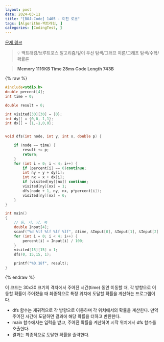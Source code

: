 ```yaml
---
layout: post
date: 2024-03-11
title: "[BOJ-Code] 1405 - 미친 로봇"
tags: [Algorithm-백트래킹, ]
categories: [CodingTest, ]
---
```



[문제 링크](https://www.acmicpc.net/problem/1405)


> 💡 백트래킹/브루트포스 알고리즘/깊이 우선 탐색/그래프 이론/그래프 탐색/수학/확률론


> **Memory   1116KB                                   Time   28ms                                Code Length   743B**



{% raw %}
```c++
#include<stdio.h>
double percent[4];
int time = 0;

double result = 0;

int visited[30][30] = {0};
int dy[] = {0,0,-1,1};
int dx[] = {1,-1,0,0};


void dfs(int node, int y, int x, double p) {

	if (node == time) {
		result += p;
		return;
	}
	for (int i = 0; i < 4; i++) {
		if (percent[i] == 0)continue;
		int ny = y + dy[i];
		int nx = x + dx[i];
		if (visited[ny][nx]) continue;
		visited[ny][nx] = 1;
		dfs(node + 1, ny, nx, p*percent[i]);
		visited[ny][nx] = 0;
	}
}

int main()
{
	// 동, 서, 남, 북
	double Input[4];
	scanf("%d %lf %lf %lf %lf", &time, &Input[0], &Input[1], &Input[2], &Input[3]);
	for (int i = 0; i < 4; i++) {
		percent[i] = Input[i] / 100;
	}
	visited[15][15] = 1;
	dfs(0, 15,15, 1);

	printf("%0.18f", result);
}
```
{% endraw %}



이 코드는 30x30 크기의 격자에서 주어진 시간(time) 동안 이동할 때, 각 방향으로 이동할 확률이 주어졌을 때 최종적으로 특정 위치에 도달할 확률을 계산하는 프로그램이다.

- dfs 함수는 재귀적으로 각 방향으로 이동하며 각 위치에서의 확률을 계산한다. 만약 주어진 시간에 도달하면 결과에 해당 확률을 더하고 반환한다.
- main 함수에서는 입력을 받고, 주어진 확률을 계산하여 시작 위치에서 dfs 함수를 호출한다.
- 결과는 최종적으로 도달한 확률을 출력한다.

